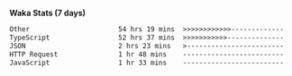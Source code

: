 
<b>Waka Stats (7 days)</b>

<!--START_SECTION:waka-->

```txt
Other                      54 hrs 19 mins  >>>>>>>>>>>>-------------   46.93 %
TypeScript                 52 hrs 37 mins  >>>>>>>>>>>--------------   45.46 %
JSON                       2 hrs 23 mins   >------------------------   02.07 %
HTTP Request               1 hr 48 mins    -------------------------   01.56 %
JavaScript                 1 hr 33 mins    -------------------------   01.35 %
```

<!--END_SECTION:waka-->
